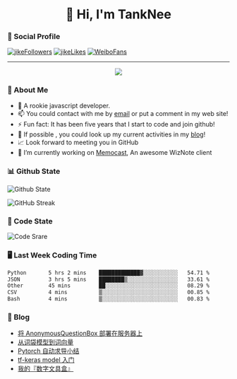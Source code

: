 
<h1 align="center">👋 Hi, I'm TankNee</h1>

### 📌 Social Profile 

[![jikeFollowers](https://img.shields.io/badge/dynamic/json?color=%23FFE411&label=JikeFollowers&query=%24.data.totalSubs&url=https%3A%2F%2Fapi.spencerwoo.com%2Fsubstats%2F%3Fsource%3DjikeFollower%26queryKey%3Dd25cf3f3-f6e6-4427-b418-51ba06cf26e9)](https://m.okjike.com)
[![jikeLikes](https://img.shields.io/badge/dynamic/json?color=%23FFE411&label=JikeLikes&query=%24.data.totalSubs&url=https%3A%2F%2Fapi.spencerwoo.com%2Fsubstats%2F%3Fsource%3DjikeLiked%26queryKey%3Dd25cf3f3-f6e6-4427-b418-51ba06cf26e9)](https://m.okjike.com)
[![WeiboFans](https://img.shields.io/badge/dynamic/json?color=%23E6162D&label=WeiboFollowers&query=%24.data.totalSubs&url=https%3A%2F%2Fapi.spencerwoo.com%2Fsubstats%2F%3Fsource%3Dweibo%26queryKey%3D5201023153)](https://www.weibo.com)

---

<a href="https://github.com/linonetwo">
    <p align="center">
        <img src="https://github-profile-trophy.vercel.app/?username=TankNee&column=7"/>
    </p>
</a>

### 👦 About Me 

- 🌱 A rookie javascript developer.
- 📫 You could contact with me by [email](mailto:nee@tanknee.cn) or put a comment in my web site!
-  ⚡  Fun fact: It has been five years that I start to code and join github!
- 🎉 If possible , you could look up my current activities in my [blog](https://www.tanknee.cn)!
- 📈 Look forward to meeting you in GitHub
- 🔭 I’m currently working on [Memocast](https://github.com/TankNee/Memocast), An awesome WizNote client

### 📊 Github State

![Github State](https://github-readme-stats.vercel.app/api?username=TankNee&show_icons=true&hide_border=true)

![GitHub Streak](https://github-readme-streak-stats.herokuapp.com/?user=TankNee)

### 📶 Code State

![Code Srare](https://github-readme-stats.vercel.app/api/top-langs/?username=TankNee&layout=compact&hide_border=true&title_color=a0a9af)

### 🖥 Last Week Coding Time

<!--START_SECTION:waka-->

```txt
Python       5 hrs 2 mins    █████████████▓░░░░░░░░░░░   54.71 %
JSON         3 hrs 5 mins    ████████▒░░░░░░░░░░░░░░░░   33.61 %
Other        45 mins         ██░░░░░░░░░░░░░░░░░░░░░░░   08.29 %
CSV          4 mins          ▒░░░░░░░░░░░░░░░░░░░░░░░░   00.85 %
Bash         4 mins          ▒░░░░░░░░░░░░░░░░░░░░░░░░   00.83 %
```

<!--END_SECTION:waka-->

### 📕 Blog

<!-- BLOG-POST-LIST:START -->
- [将 AnonymousQuestionBox 部署在服务器上](https://www.tanknee.cn/2023/03/03/17)
- [从词袋模型到词向量](https://www.tanknee.cn/2023/01/01/word-bag-vector)
- [Pytorch 自动求导小结](https://www.tanknee.cn/2022/10/08/15)
- [tf-keras model 入门](https://www.tanknee.cn/2022/09/10/tf-keras-model-beginner)
- [我的『数字文具盒』](https://www.tanknee.cn/2022/09/07/digital-pencil-case)
<!-- BLOG-POST-LIST:END -->
